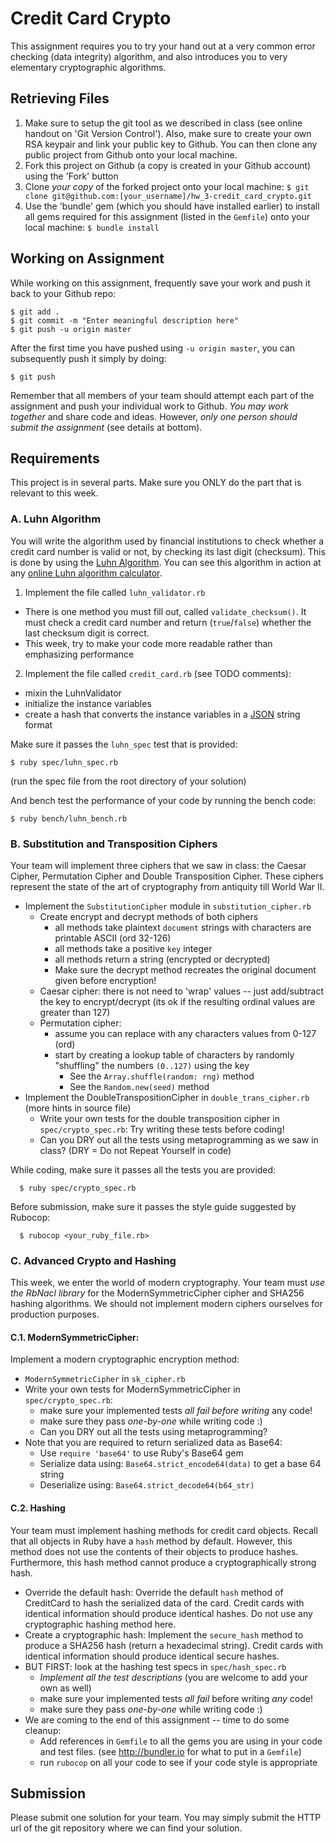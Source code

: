 # Credit Card Crypto

This assignment requires you to try your hand out at a very common error checking (data integrity) algorithm, and also introduces you to very elementary cryptographic algorithms.

## Retrieving Files
1. Make sure to setup the git tool as we described in class (see online handout on 'Git Version Control'). Also, make sure to create your own RSA keypair and link your public key to Github. You can then clone any public project from Github onto your local machine.
2. Fork this project on Github (a copy is created in your Github account) using the 'Fork' button
3. Clone *your copy* of the forked project onto your local machine:
`$ git clone git@github.com:[your_username]/hw_3-credit_card_crypto.git`
4. Use the 'bundle' gem (which you should have installed earlier) to install all gems required for this assignment (listed in the `Gemfile`) onto your local machine: `$ bundle install`

## Working on Assignment
While working on this assignment, frequently save your work and push it back to your Github repo:

    $ git add .
    $ git commit -m "Enter meaningful description here"
    $ git push -u origin master

After the first time you have pushed using `-u origin master`, you can subsequently push it simply by doing:

    $ git push

Remember that all members of your team should attempt each part of the assignment and push your individual work to Github. *You may work together* and share code and ideas. However, *only one person should submit the assignment* (see details at bottom).

## Requirements

This project is in several parts. Make sure you ONLY do the part that is relevant to this week.

### A. Luhn Algorithm
You will write the algorithm used by financial institutions to check whether a credit card number is valid or not, by checking its last digit (checksum). This is done by using the [Luhn Algorithm](http://en.wikipedia.org/wiki/Luhn_algorithm). You can see this algorithm in action at any [online Luhn algorithm calculator](http://planetcalc.com/2464/).

1. Implement the file called `luhn_validator.rb`
  - There is one method you must fill out, called `validate_checksum()`. It must check a credit card number and return (`true`/`false`) whether the last checksum digit is correct.
  - This week, try to make your code more readable rather than emphasizing performance
2. Implement the file called `credit_card.rb` (see TODO comments):
  - mixin the LuhnValidator
  - initialize the instance variables
  - create a hash that converts the instance variables in a [JSON](http://en.wikipedia.org/wiki/JSON) string format

Make sure it passes the `luhn_spec` test that is provided:

    $ ruby spec/luhn_spec.rb

(run the spec file from the root directory of your solution)

And bench test the performance of your code by running the bench code:

    $ ruby bench/luhn_bench.rb

### B. Substitution and Transposition Ciphers
Your team will implement three ciphers that we saw in class: the Caesar Cipher, Permutation Cipher and Double Transposition Cipher. These ciphers represent the state of the art of cryptography from antiquity till World War II.

- Implement the `SubstitutionCipher` module in `substitution_cipher.rb`
  - Create encrypt and decrypt methods of both ciphers
    - all methods take plaintext `document` strings with characters are printable ASCII (ord 32-126)
    - all methods take a positive `key` integer
    - all methods return a string (encrypted or decrypted)
    - Make sure the decrypt method recreates the original document given before encryption!
  - Caesar cipher: there is not need to 'wrap' values -- just add/subtract the key to encrypt/decrypt (its ok if the resulting ordinal values are greater than 127)
  - Permutation cipher:
    - assume you can replace with any characters values from 0-127 (ord)
    - start by creating a lookup table of characters by randomly "shuffling" the numbers `(0..127)` using the key
      - See the `Array.shuffle(random: rng)` method
      - See the `Random.new(seed)` method
- Implement the DoubleTranspositionCipher in `double_trans_cipher.rb` (more hints in source file)
  - Write your own tests for the double transposition cipher in `spec/crypto_spec.rb`:  Try writing these tests before coding!
  - Can you DRY out all the tests using metaprogramming as we saw in class? (DRY = Do not Repeat Yourself in code)

While coding, make sure it passes all the tests you are provided:

      $ ruby spec/crypto_spec.rb

Before submission, make sure it passes the style guide suggested by Rubocop:

      $ rubocop <your_ruby_file.rb>

### C. Advanced Crypto and Hashing
This week, we enter the world of modern cryptography. Your team must *use the RbNacl library* for the ModernSymmetricCipher cipher and SHA256 hashing algorithms. We should not implement modern ciphers ourselves for production purposes.

#### C.1. ModernSymmetricCipher:
Implement a modern cryptographic encryption method:
- `ModernSymmetricCipher` in `sk_cipher.rb`
- Write your own tests for ModernSymmetricCipher in `spec/crypto_spec.rb`:
  - make sure your implemented tests *all fail before writing* any code!
  - make sure they pass *one-by-one* while writing code :)
  - Can you DRY out all the tests using metaprogramming?
- Note that you are required to return serialized data as Base64:
  - Use `require 'base64'` to use Ruby's Base64 gem
  - Serialize data using: `Base64.strict_encode64(data)` to get a base 64 string
  - Deserialize using: `Base64.strict_decode64(b64_str)`

#### C.2. Hashing
Your team must implement hashing methods for credit card objects. Recall that all objects in Ruby have a `hash` method by default. However, this method does not use the contents of their objects to produce hashes. Furthermore, this hash method cannot produce a cryptographically strong hash.

- Override the default hash: Override the default `hash` method of CreditCard to hash the serialized data of the card. Credit cards with identical information should produce identical hashes. Do not use any cryptographic hashing method here.
- Create a cryptographic hash: Implement the `secure_hash` method to produce a SHA256 hash (return a hexadecimal string). Credit cards with identical information should produce identical secure hashes.
- BUT FIRST: look at the hashing test specs in `spec/hash_spec.rb`
  - *Implement all the test descriptions* (you are welcome to add your own as well)
  - make sure your implemented tests *all fail* before writing *any* code!
  - make sure they pass *one-by-one* while writing code :)
- We are coming to the end of this assignment -- time to do some cleanup:
  - Add references in `Gemfile` to all the gems you are using in your code and test files.
    (see http://bundler.io for what to put in a `Gemfile`)
  - run `rubocop` on all your code to see if your code style is appropriate

## Submission
Please submit one solution for your team. You may simply submit the HTTP url of the git repository where we can find your solution.

